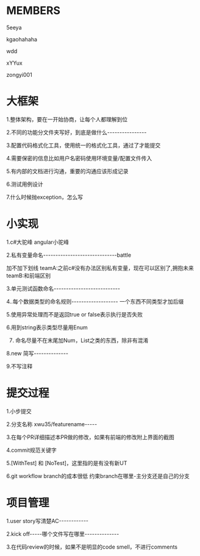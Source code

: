 # MEMBERS
5eeya

kgaohahaha

wdd

xYYux

zongyi001


# 大框架

1.整体架构，要在一开始协商，让每个人都理解到位

2.不同的功能分文件夹写好，到底是做什么----------------

3.配置代码格式化工具，使用统一的格式化工具，通过了才能提交

4.需要保密的信息比如用户名密码使用环境变量/配置文件传入

5.有内部的文档进行沟通，重要的沟通应该形成记录

6.测试用例设计

7.什么时候抛exception，怎么写


# 小实现

1.c#大驼峰 angular小驼峰

2.私有变量命名------------------------------battle

加不加下划线
teamA:之前c#没有办法区别私有变量，现在可以区别了,拥抱未来
teamB:和前端区别

3.单元测试函数命名---------------------------

4..每个数据类型的命名规则-------------------
一个东西不同类型才加后缀

5.使用异常处理而不是返回true or false表示执行是否失败

6.用到string表示类型尽量用Enum

7. 命名尽量不在末尾加Num，List之类的东西，除非有混淆

8.new 简写--------------

9.不写注释



# 提交过程

1.小步提交

2.分支名称 xwu35/featurename-----

3.在每个PR详细描述本PR做的修改，如果有前端的修改附上界面的截图

4.commit规范关键字

5.[WithTest] 和 [NoTest]，这里指的是有没有新UT

6.git workflow branch的成本很低 约束branch在哪里-主分支还是自己的分支



# 项目管理

1.user story写清楚AC------------

2.kick off-----哪个文件写在哪里--------------

3.在代码review的时候，如果不是明显的code smell，不进行comments
